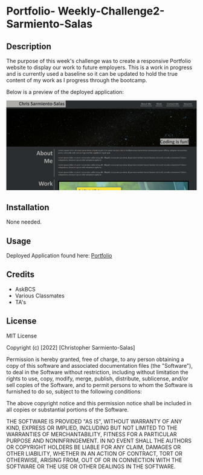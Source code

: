 # Portfolio- Weekly-Challenge2-Sarmiento-Salas

## Description 

The purpose of this week's challenge was to create a responsive Portfolio website to display our work to future employers. This is a work in progress and is currently used a baseline so it can be updated to hold the true content of my work as I progress through the bootcamp.

Below is a preview of the deployed application:

![deployed application](/assets/images/PortfolioSS.PNG)


## Installation

None needed.


## Usage 

Deployed Application found here: [Portfolio](https://chris-15.github.io/Portfolio-Weekly-Challenge2/)


## Credits

- AskBCS
- Various Classmates
- TA's



## License

MIT License

Copyright (c) [2022] [Christopher Sarmiento-Salas]

Permission is hereby granted, free of charge, to any person obtaining a copy
of this software and associated documentation files (the "Software"), to deal
in the Software without restriction, including without limitation the rights
to use, copy, modify, merge, publish, distribute, sublicense, and/or sell
copies of the Software, and to permit persons to whom the Software is
furnished to do so, subject to the following conditions:

The above copyright notice and this permission notice shall be included in all
copies or substantial portions of the Software.

THE SOFTWARE IS PROVIDED "AS IS", WITHOUT WARRANTY OF ANY KIND, EXPRESS OR
IMPLIED, INCLUDING BUT NOT LIMITED TO THE WARRANTIES OF MERCHANTABILITY,
FITNESS FOR A PARTICULAR PURPOSE AND NONINFRINGEMENT. IN NO EVENT SHALL THE
AUTHORS OR COPYRIGHT HOLDERS BE LIABLE FOR ANY CLAIM, DAMAGES OR OTHER
LIABILITY, WHETHER IN AN ACTION OF CONTRACT, TORT OR OTHERWISE, ARISING FROM,
OUT OF OR IN CONNECTION WITH THE SOFTWARE OR THE USE OR OTHER DEALINGS IN THE
SOFTWARE.


